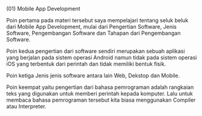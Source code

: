 (01) Mobile App Development

Poin pertama pada materi tersebut saya mempelajari tentang seluk beluk dari Mobile App Development, mulai dari Pengertian Software, Jenis Software, Pengembangan Software dan Tahapan dari Pengembangan Software.

Poin kedua pengertian dari software sendiri merupakan sebuah aplikasi yang berjalan pada sistem operasi Android namun tidak pada sistem operasi iOS yang terbentuk dari perintah dan tidak memiliki bentuk fisik.

Poin ketiga Jenis jenis software antara lain Web, Dekstop dan Mobile.

Poin keempat yaitu pengertian dari bahasa pemrograman adalah rangkaian teks yang digunakan untuk memberi perintah kepada komputer. Lalu untuk membaca bahasa pemrograman tersebut kita biasa menggunakan Compiler atau Interpreter.
